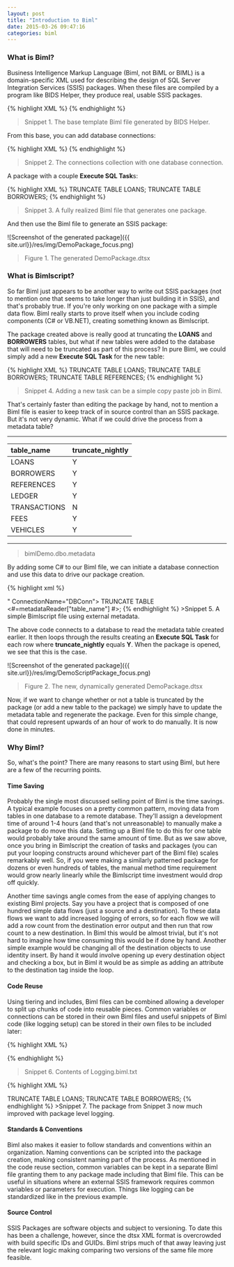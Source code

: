 ```yaml
---
layout: post
title: "Introduction to Biml"
date: 2015-03-26 09:47:16 
categories: biml
---
```

### What is Biml?

Business Intelligence Markup Language (Biml, not BiML or BIML) is a domain-specific XML used for describing the design of SQL Server Integration Services (SSIS) packages. When these files are compiled by a program like BIDS Helper, they produce real, usable SSIS packages.

{% highlight XML %}
<Biml xmlns="http://schemas.varigence.com/biml.xsd">
</Biml>
{% endhighlight %}
>Snippet 1. The base template Biml file generated by BIDS Helper.

From this base, you can add database connections:

{% highlight XML %}
<Biml xmlns="http://schemas.varigence.com/biml.xsd">
  <Connections>
    <Connection Name="Source" ConnectionString="Provider=SQLNCLI10.1;Data Source=localhost;Persist Security Info=False;Integrated Security=SSPI;Initial Catalog=bimlDemo" />
  </Connections>
</Biml>
{% endhighlight %}
>Snippet 2. The connections collection with one database connection.

A package with a couple **Execute SQL Task**s:

{% highlight XML %}
<Biml xmlns="http://schemas.varigence.com/biml.xsd">
  <Connections>
    <Connection Name="DBConn" ConnectionString="Provider=SQLNCLI10.1;Data Source=localhost;Persist Security Info=False;Integrated Security=SSPI;Initial Catalog=bimlDemo" />
  </Connections>
  <Packages>
    <Package Name="DemoPackage" ConstraintMode="Parallel">
      <Tasks>
        <ExecuteSQL Name="Truncate Loans Table" ConnectionName="DBConn">
          <DirectInput>TRUNCATE TABLE LOANS;</DirectInput>
        </ExecuteSQL>
        <ExecuteSQL Name="Truncate Borrowers Table" ConnectionName="DBConn">
          <DirectInput>TRUNCATE TABLE BORROWERS;</DirectInput>
        </ExecuteSQL>
      </Tasks>
    </Package>
  </Packages>
</Biml>
{% endhighlight %}
>Snippet 3. A fully realized Biml file that generates one package.

And then use the Biml file to generate an SSIS package:

![Screenshot of the generated package]({{ site.url}}/res/img/DemoPackage_focus.png)

>Figure 1. The generated DemoPackage.dtsx

### What is Bimlscript?

So far Biml just appears to be another way to write out SSIS packages (not to mention one that seems to take longer than just building it in SSIS), and that's probably true. If you're only working on one package with a simple data flow. Biml really starts to prove itself when you include coding components (C# or VB.NET), creating something known as Bimlscript. 

The package created above is really good at truncating the **LOANS** and **BORROWERS** tables, but what if new tables were added to the database that will need to be truncated as part of this process? In pure Biml, we could simply add a new **Execute SQL Task** for the new table:

{% highlight XML %}
<Package Name="DemoPackage" ConstraintMode="Parallel">
  <Tasks>
    <ExecuteSQL Name="Truncate Loans Table" ConnectionName="DBConn">
      <DirectInput>TRUNCATE TABLE LOANS;</DirectInput>
    </ExecuteSQL>
    <ExecuteSQL Name="Truncate Borrowers Table" ConnectionName="DBConn">
      <DirectInput>TRUNCATE TABLE BORROWERS;</DirectInput>
    </ExecuteSQL>
    <ExecuteSQL Name="Truncate References Table" ConnectionName="DBConn">
      <DirectInput>TRUNCATE TABLE REFERENCES;</DirectInput>
    </ExecuteSQL>
  </Tasks>
</Package>
{% endhighlight %}
>Snippet 4. Adding a new task can be a simple copy paste job in Biml.

That's certainly faster than editing the package by hand, not to mention a Biml file is easier to keep track of in source control than an SSIS package. But it's not very dynamic. What if we could drive the process from a metadata table?

---

table_name|truncate_nightly
:----|:----
LOANS|Y
BORROWERS|Y
REFERENCES|Y
LEDGER|Y
TRANSACTIONS|N
FEES|Y
VEHICLES|Y

---
> bimlDemo.dbo.metadata

By adding some C# to our Biml file, we can initiate a database connection and use this data to drive our package creation.


{% highlight xml %}
<!--
<#@ import namespace="System.Data.SqlClient" #>
<#
  SqlConnection metadataConnection = new SqlConnection("Data Source=localhost;Persist Security Info=False;Integrated Security=SSPI;Initial Catalog=bimlDemo");
  metadataConnection.Open();
  SqlCommand metadataQuery = new SqlCommand("SELECT table_name, truncate_nightly FROM metadata", metadataConnection);
  SqlDataReader metadataReader = metadataQuery.ExecuteReader();
#>
-->
<Biml xmlns="http://schemas.varigence.com/biml.xsd">
  <Connections>
    <Connection Name="DBConn" ConnectionString="Provider=SQLNCLI10.1;Data Source=localhost;Persist Security Info=False;Integrated Security=SSPI;Initial Catalog=bimlDemo" />
  </Connections>
  <Packages>
    <Package Name="DemoPackage" ConstraintMode="Parallel">
      <Tasks>
        <!--<# while(metadataReader.Read()){ #>-->
          <!--<# if(metadataReader["truncate_nightly"].Equals("Y")) { #>-->
            <ExecuteSQL Name="Truncate <#=metadataReader["table_name"] #>" ConnectionName="DBConn">
              <DirectInput>TRUNCATE TABLE <#=metadataReader["table_name"] #>;</DirectInput>
            </ExecuteSQL>
          <!--<# } #>-->
        <!--<# } #>-->
      </Tasks>
    </Package>
  </Packages>
</Biml>
{% endhighlight %}
>Snippet 5. A simple Bimlscript file using external metadata.

The above code connects to a database to read the metadata table created earlier. It then loops through the results creating an **Execute SQL Task** for each row where **truncate_nightly** equals **Y**. When the package is opened, we see that this is the case.

![Screenshot of the generated package]({{ site.url}}/res/img/DemoScriptPackage_focus.png)

>Figure 2. The new, dynamically generated DemoPackage.dtsx

Now, if we want to change whether or not a table is truncated by the package (or add a new table to the package) we simply have to update the metadata table and regenerate the package. Even for this simple change, that could represent upwards of an hour of work to do manually. It is now done in minutes.

### Why Biml?

So, what's the point? There are many reasons to start using Biml, but here are a few of the recurring points.

#### Time Saving

Probably the single most discussed selling point of Biml is the time savings. A typical example focuses on a pretty common pattern, moving data from tables in one database to a remote database. They'll assign a development time of around 1-4 hours (and that's not unreasonable) to manually make a package to do move this data. Setting up a Biml file to do this for one table would probably take around the same amount of time. But as we saw above, once you bring in Bimlscript the creation of tasks and packages (you can put your looping constructs around whichever part of the Biml file) scales remarkably well. So, if you were making a similarly patterned package for dozens or even hundreds of tables, the manual method time requirement would grow nearly linearly while the Bimlscript time investment would drop off quickly.  

Another time savings angle comes from the ease of applying changes to existing Biml projects. Say you have a project that is composed of one hundred simple data flows (just a source and a destination). To these data flows we want to add increased logging of errors, so for each flow we will add a row count from the destination error output and then run that row count to a new destination. In Biml this would be almost trivial, but it's not hard to imagine how time consuming this would be if done by hand. Another simple example would be changing all of the destination objects to use identity insert. By hand it would involve opening up every destination object and checking a box, but in Biml it would be as simple as adding an attribute to the destination tag inside the loop.

#### Code Reuse

Using tiering and includes, Biml files can be combined allowing a developer to split up chunks of code into reusable pieces. Common variables or connections can be stored in their own Biml files and useful snippets of Biml code (like logging setup) can be stored in their own files to be included later:

{% highlight XML %}

<LogEvents>
  <LogEvent EventName="OnError" />
  <LogEvent EventName="OnPostExecute" />
  <LogEvent EventName="OnPreExecute" />
  <LogEvent EventName="OnWarning" />
</LogEvents>
<LogProviders>
  <TextLogProvider Name="LogFileConnection" ConnectionName="LogFileConnection" />
</LogProviders>

{% endhighlight %}
>Snippet 6. Contents of Logging.biml.txt

{% highlight XML %}

<Biml xmlns="http://schemas.varigence.com/biml.xsd">
  <Connections>
    <Connection Name="DBConn" ConnectionString="Provider=SQLNCLI10.1;Data Source=localhost;Persist Security Info=False;Integrated Security=SSPI;Initial Catalog=bimlDemo" />
    <FileConnection Name="LogFileConnection" FilePath=".\logfile.txt" FileUsageType="CreateFile" />
  </Connections>
  <Packages>
    <Package Name="DemoPackage" ConstraintMode="Parallel">
      <Tasks>
        <ExecuteSQL Name="Truncate Loans Table" ConnectionName="DBConn">
          <DirectInput>TRUNCATE TABLE LOANS;</DirectInput>
        </ExecuteSQL>
        <ExecuteSQL Name="Truncate Borrowers Table" ConnectionName="DBConn">
          <DirectInput>TRUNCATE TABLE BORROWERS;</DirectInput>
        </ExecuteSQL>
      </Tasks>
      <!--<#@ include file=".\Logging.biml.txt" #>-->
    </Package>
  </Packages>
</Biml>
{% endhighlight %}
>Snippet 7. The package from Snippet 3 now much improved with package level logging.

#### Standards & Conventions

Biml also makes it easier to follow standards and conventions within an organization. Naming conventions can be scripted into the package creation, making consistent naming part of the process. As mentioned in the code reuse section, common variables can be kept in a separate Biml file granting them to any package made including that Biml file. This can be useful in situations where an external SSIS framework requires common variables or parameters for execution. Things like logging can be standardized like in the previous example. 

#### Source Control

SSIS Packages are software objects and subject to versioning. To date this has been a challenge, however, since the dtsx XML format is overcrowded with build specific IDs and GUIDs. Biml strips much of that away leaving just the relevant logic making comparing two versions of the same file more feasible. 

